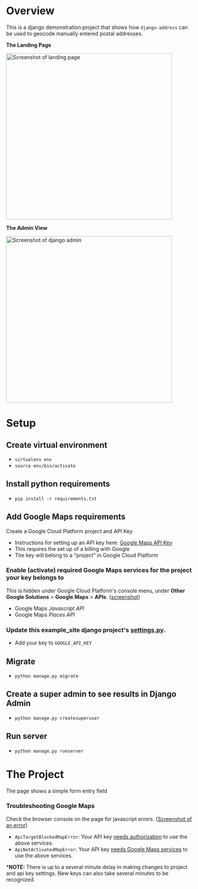 # Overview
This is a django demonstration project that shows how `django-address` can be used to geocode manually entered postal addresses.

**The Landing Page**

<img alt="Screenshot of landing page" src="https://user-images.githubusercontent.com/1409710/81486802-50bc4500-920c-11ea-901e-2579e7ce93b2.png" width="450">

**The Admin View**

<img alt="Screenshot of django admin" src="https://user-images.githubusercontent.com/1409710/81486803-52860880-920c-11ea-8938-b5e216d29c40.png" width="450">

# Setup
## Create virtual environment
   * `virtualenv env`
   * `source env/bin/activate`

## Install python requirements
   * `pip install -r requirements.txt`

## Add Google Maps requirements
Create a Google Cloud Platform project and API Key
   * Instructions for setting up an API key here: [Google Maps API Key]
   * This requires the set up of a billing with Google
   * The key will belong to a "project" in Google Cloud Platform 
 
### Enable (activate) required Google Maps services for the project your key belongs to 
This is hidden under Google Cloud Platform's console menu, under 
**Other Google Solutions** > **Google Maps** > **APIs**. ([screenshot](https://user-images.githubusercontent.com/1409710/81484071-9d495580-91f7-11ea-891e-850fd5a225de.png))
   * Google Maps _Javascript API_ 
   * Google Maps _Places API_ 

### Update this example_site django project's [settings.py].
   * Add your key to `GOOGLE_API_KEY` 

## Migrate
   * `python manage.py migrate`

## Create a super admin to see results in Django Admin
   * `python manage.py createsuperuser`

## Run server
   * `python manage.py runserver`
   
# The Project
The page shows a simple form entry field 
### Troubleshooting Google Maps
Check the browser console on the page for javascript errors. ([Screenshot of an error](https://user-images.githubusercontent.com/1409710/81484063-90c4fd00-91f7-11ea-8833-80a346c77f89.png))
   * `ApiTargetBlockedMapError`: Your API key [needs authorization](https://developers.google.com/maps/documentation/javascript/error-messages#api-target-blocked-map-error) to use the above services.
   * `ApiNotActivatedMapError`: Your API key [needs Google Maps services](https://developers.google.com/maps/documentation/javascript/error-messages#api-target-blocked-map-error) to use the above services.
   
   ***NOTE:** There is up to a several minute delay in making changes to project and api key settings. New keys can also take several minutes to be recognized. 


[Google Maps API Key]: https://developers.google.com/maps/documentation/javascript/get-api-key
[settings.py]: example_site/settings.py
